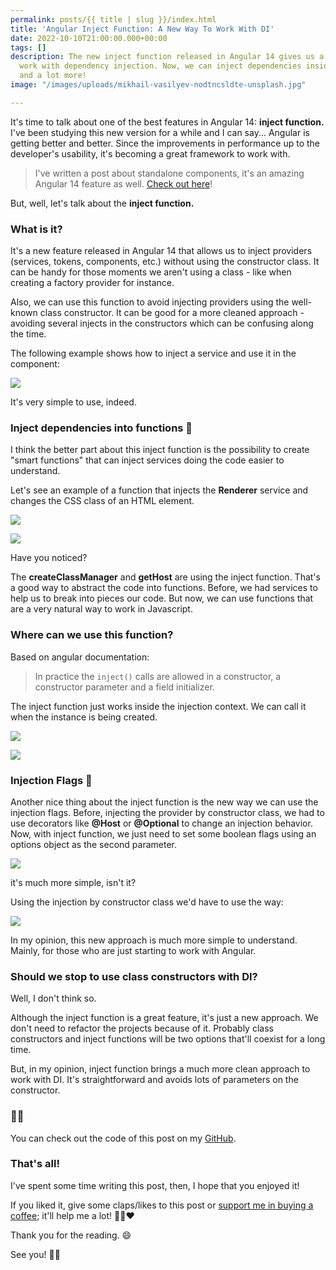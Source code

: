```yaml
---
permalink: posts/{{ title | slug }}/index.html
title: 'Angular Inject Function: A New Way To Work With DI'
date: 2022-10-10T21:00:00.000+00:00
tags: []
description: The new inject function released in Angular 14 gives us a new way to
  work with dependency injection. Now, we can inject dependencies inside functions
  and a lot more!
image: "/images/uploads/mikhail-vasilyev-nodtncsldte-unsplash.jpg"

---
```

It's time to talk about one of the best features in Angular 14: **inject function.**  I've been studying this new version for a while and I can say... Angular is getting better and better. Since the improvements in performance up to the developer's usability, it's becoming a great framework to work with.

> I've written a post about standalone components, it's an amazing Angular 14 feature as well. [Check out here](https://www.henriquecustodia.dev/posts/angular-standalone-components:-say-goodbye-to-ngmodules/)!

But, well, let's talk about the **inject function.**

### What is it?

It's a new feature released in Angular 14 that allows us to inject providers (services, tokens, components, etc.) without using the constructor class. It can be handy for those moments we aren't using a class - like when creating a factory provider for instance.

Also, we can use this function to avoid injecting providers using the well-known class constructor. It can be good for a more cleaned approach - avoiding several injects in the constructors which can be confusing along the time.

The following example shows how to inject a service and use it in the component:

![](/images/uploads/app-component0-ts.png)

It's very simple to use, indeed.

### Inject dependencies into functions 👻

I think the better part about this inject function is the possibility to create "smart functions" that can inject services doing the code easier to understand.

Let's see an example of a function that injects the **Renderer** service and changes the CSS class of an HTML element.

![](/images/uploads/functions-ts.png)

![](/images/uploads/app-component1-ts.png)

Have you noticed?

The **createClassManager** and **getHost** are using the inject function. That's a good way to abstract the code into functions. Before, we had services to help us to break into pieces our code. But now, we can use functions that are a very natural way to work in Javascript.

### Where can we use this function?

Based on angular documentation:

> In practice the `inject()` calls are allowed in a constructor, a constructor parameter and a field initializer.

The inject function just works inside the injection context. We can call it when the instance is being created.

![](/images/uploads/app-component2-ts.png)

![](/images/uploads/factory-provider-ts-3.png)

### Injection Flags 🚩

Another nice thing about the inject function is the new way we can use the injection flags. Before, injecting the provider by constructor class, we had to use decorators like **@Host** or **@Optional** to change an injection behavior. Now, with inject function, we just need to set some boolean flags using an options object as the second parameter.

![](/images/uploads/inject-function-ts.png)

it's much more simple, isn't it?

Using the injection by constructor class we'd have to use the way:

![](/images/uploads/constructor-ts.png)

In my opinion, this new approach is much more simple to understand. Mainly, for those who are just starting to work with Angular.

### Should we stop to use class constructors with DI?

Well, I don't think so.

Although the inject function is a great feature, it's just a new approach. We don't need to refactor the projects because of it. Probably class constructors and inject functions will be two options that'll coexist for a long time.

But, in my opinion, inject function brings a much more clean approach to work with DI. It's straightforward and avoids lots of parameters on the constructor.

### 👨‍💻

You can check out the code of this post on my [GitHub](https://github.com/henriquecustodia/angular-inject-function-example).

### That's all!

I've spent some time writing this post, then, I hope that you enjoyed it!

If you liked it, give some claps/likes to this post or [support me in buying a coffee](buymeacoffee.com/henricustodia); it'll help me a lot! 👏🏼❤

Thank you for the reading. 😄

See you! 👋🏼